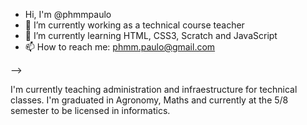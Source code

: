 -  Hi, I'm @phmmpaulo
- 🔭 I’m currently working as a technical course teacher
- 🌱 I’m currently learning HTML, CSS3, Scratch and JavaScript
- 📫 How to reach me: phmm.paulo@gmail.com

-->

I'm currently teaching administration and infraestructure for technical classes.
I'm graduated in Agronomy, Maths and currently at the 5/8 semester to be licensed in informatics.
